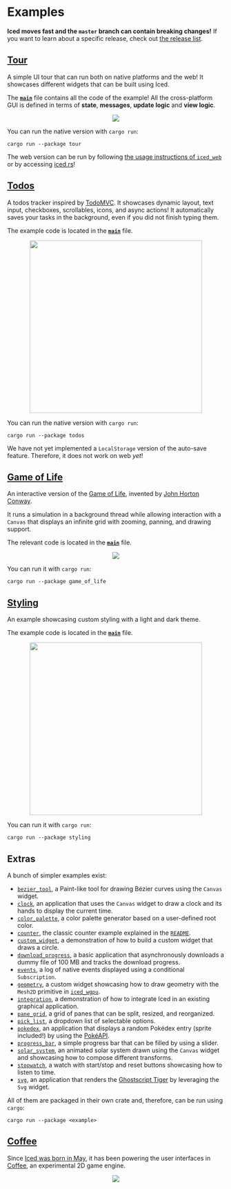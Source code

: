 # Examples
__Iced moves fast and the `master` branch can contain breaking changes!__ If
you want to learn about a specific release, check out [the release list].

[the release list]: https://github.com/hecrj/iced/releases

## [Tour](tour)
A simple UI tour that can run both on native platforms and the web! It showcases different widgets that can be built using Iced.

The __[`main`](tour/src/main.rs)__ file contains all the code of the example! All the cross-platform GUI is defined in terms of __state__, __messages__, __update logic__ and __view logic__.

<div align="center">
  <a href="https://gfycat.com/politeadorableiberianmole">
    <img src="https://thumbs.gfycat.com/PoliteAdorableIberianmole-small.gif">
  </a>
</div>

[`iced_winit`]: ../winit
[`iced_native`]: ../native
[`iced_wgpu`]: ../wgpu
[`iced_web`]: ../web
[`winit`]: https://github.com/rust-windowing/winit
[`wgpu`]: https://github.com/gfx-rs/wgpu-rs

You can run the native version with `cargo run`:
```
cargo run --package tour
```

The web version can be run by following [the usage instructions of `iced_web`] or by accessing [iced.rs](https://iced.rs/)!

[the usage instructions of `iced_web`]: ../web#usage

## [Todos](todos)
A todos tracker inspired by [TodoMVC]. It showcases dynamic layout, text input, checkboxes, scrollables, icons, and async actions! It automatically saves your tasks in the background, even if you did not finish typing them.

The example code is located in the __[`main`](todos/src/main.rs)__ file.

<div align="center">
  <a href="https://gfycat.com/littlesanehalicore">
    <img src="https://thumbs.gfycat.com/LittleSaneHalicore-small.gif" height="400px">
  </a>
</div>

You can run the native version with `cargo run`:
```
cargo run --package todos
```
We have not yet implemented a `LocalStorage` version of the auto-save feature. Therefore, it does not work on web _yet_!

[TodoMVC]: http://todomvc.com/

## [Game of Life](game_of_life)
An interactive version of the [Game of Life], invented by [John Horton Conway].

It runs a simulation in a background thread while allowing interaction with a `Canvas` that displays an infinite grid with zooming, panning, and drawing support.

The relevant code is located in the __[`main`](game_of_life/src/main.rs)__ file.

<div align="center">
  <a href="https://gfycat.com/briefaccurateaardvark">
    <img src="https://thumbs.gfycat.com/BriefAccurateAardvark-size_restricted.gif">
  </a>
</div>

You can run it with `cargo run`:
```
cargo run --package game_of_life
```

[Game of Life]: https://en.wikipedia.org/wiki/Conway%27s_Game_of_Life
[John Horton Conway]: https://en.wikipedia.org/wiki/John_Horton_Conway

## [Styling](styling)
An example showcasing custom styling with a light and dark theme.

The example code is located in the __[`main`](styling/src/main.rs)__ file.

<div align="center">
  <a href="https://user-images.githubusercontent.com/518289/71867993-acff4300-310c-11ea-85a3-d01d8f884346.gif">
    <img src="https://user-images.githubusercontent.com/518289/71867993-acff4300-310c-11ea-85a3-d01d8f884346.gif" height="400px">
  </a>
</div>

You can run it with `cargo run`:
```
cargo run --package styling
```

## Extras
A bunch of simpler examples exist:

- [`bezier_tool`](bezier_tool), a Paint-like tool for drawing Bézier curves using the `Canvas` widget.
- [`clock`](clock), an application that uses the `Canvas` widget to draw a clock and its hands to display the current time.
- [`color_palette`](color_palette), a color palette generator based on a user-defined root color.
- [`counter`](counter), the classic counter example explained in the [`README`](../README.md).
- [`custom_widget`](custom_widget), a demonstration of how to build a custom widget that draws a circle.
- [`download_progress`](download_progress), a basic application that asynchronously downloads a dummy file of 100 MB and tracks the download progress.
- [`events`](events), a log of native events displayed using a conditional `Subscription`.
- [`geometry`](geometry), a custom widget showcasing how to draw geometry with the `Mesh2D` primitive in [`iced_wgpu`](../wgpu).
- [`integration`](integration), a demonstration of how to integrate Iced in an existing graphical application.
- [`pane_grid`](pane_grid), a grid of panes that can be split, resized, and reorganized.
- [`pick_list`](pick_list), a dropdown list of selectable options.
- [`pokedex`](pokedex), an application that displays a random Pokédex entry (sprite included!) by using the [PokéAPI].
- [`progress_bar`](progress_bar), a simple progress bar that can be filled by using a slider.
- [`solar_system`](solar_system), an animated solar system drawn using the `Canvas` widget and showcasing how to compose different transforms.
- [`stopwatch`](stopwatch), a watch with start/stop and reset buttons showcasing how to listen to time.
- [`svg`](svg), an application that renders the [Ghostscript Tiger] by leveraging the `Svg` widget.

All of them are packaged in their own crate and, therefore, can be run using `cargo`:
```
cargo run --package <example>
```

[`lyon`]: https://github.com/nical/lyon
[PokéAPI]: https://pokeapi.co/
[Ghostscript Tiger]: https://commons.wikimedia.org/wiki/File:Ghostscript_Tiger.svg

## [Coffee]
Since [Iced was born in May], it has been powering the user interfaces in
[Coffee], an experimental 2D game engine.


<div align="center">
  <a href="https://gfycat.com/gloomyweakhammerheadshark">
    <img src="https://thumbs.gfycat.com/GloomyWeakHammerheadshark-small.gif">
  </a>
</div>

[Iced was born in May]: https://github.com/hecrj/coffee/pull/35
[`ui` module]: https://docs.rs/coffee/0.3.2/coffee/ui/index.html
[Coffee]: https://github.com/hecrj/coffee
